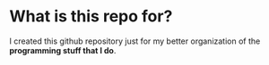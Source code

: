 # What is this repo for?
  I created this github repository just for my better organization of the **programming stuff that I do**.
